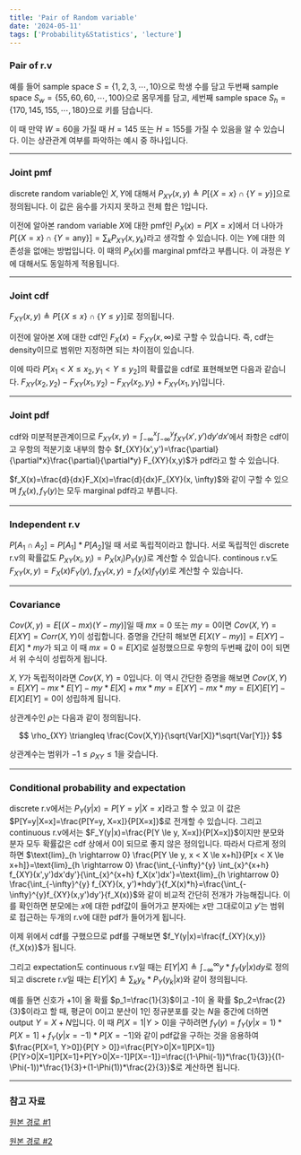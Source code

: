 ```yaml
---
title: 'Pair of Random variable'
date: '2024-05-11'
tags: ['Probability&Statistics', 'lecture']
---
```


### Pair of r.v

예를 들어 sample space $S=\{1, 2, 3, \cdots, 10\}$으로 학생 수를 담고 두번째 sample space $S_w=\{55, 60, 60, \cdots, 100\}$으로 몸무게를 담고, 세번째 sample space $S_h=\{170, 145, 155, \cdots, 180\}$으로 키를 담습니다.

이 때 만약 $W=60$을 가질 때 $H=145$ 또는 $H=155$를 가질 수 있음을 알 수 있습니다. 이는 상관관계 여부를 파악하는 예시 중 하나입니다.

---

### Joint pmf

discrete random variable인 $X, Y$에 대해서 $P_{XY}(x,y) \triangleq P[\{X=x\} \cap \{Y=y\}]$으로 정의됩니다. 이 값은 음수를 가지지 못하고 전체 합은 1입니다.

이전에 알아본 random variable $X$에 대한 pmf인 $P_X(x)=P[X=x]$에서 더 나아가 $P[\{X=x\} \cap \{Y=\text{any}\}]=\sum_k P_{XY}(x,y_k)$라고 생각할 수 있습니다. 이는 $Y$에 대한 의존성을 없애는 방법입니다. 이 때의 $P_X(x)$를 marginal pmf라고 부릅니다. 이 과정은 $Y$에 대해서도 동일하게 적용됩니다.

---

### Joint cdf

$F_{XY}(x,y) \triangleq P[\{X \le x\} \cap \{Y \le y\}]$로 정의됩니다.

이전에 알아본 $X$에 대한 cdf인 $F_X(x) = F_{XY}(x, \infty)$로 구할 수 있습니다. 즉, cdf는 density이므로 범위만 지정하면 되는 차이점이 있습니다.

이에 따라 $P[x_1 < X \le x_2, y_1 < Y \le y_2]$의 확률값을 cdf로 표현해보면 다음과 같습니다. $F_{XY}(x_2, y_2)-F_{XY}(x_1, y_2)-F_{XY}(x_2, y_1)+F_{XY}(x_1,y_1)$입니다.

---

### Joint pdf

cdf와 미분적분관계이므로 $F_{XY}(x,y)=\int_{-\infty}^{x}\int_{-\infty}^{y} f_{XY}(x',y')dy'dx'$에서 좌항은 cdf이고 우항의 적분기호 내부의 함수 $f_{XY}(x',y')=\frac{\partial}{\partial*x}\frac{\partial}{\partial*y} F_{XY}(x,y)$가 pdf라고 할 수 있습니다.

$f_X(x)=\frac{d}{dx}F_X(x)=\frac{d}{dx}F_{XY}(x, \infty)$와 같이 구할 수 있으며 $f_X(x),f_Y(y)$는 모두 marginal pdf라고 부릅니다.

---

### Independent r.v

$P[A_1 \cap A_2]=P[A_1] * P[A_2]$일 때 서로 독립적이라고 합니다. 서로 독립적인 discrete r.v의 확률값도 $P_{XY}(x_i, y_i)=P_{X}(x_i)P_{Y}(y_i)$로 계산할 수 있습니다. continous r.v도 $F_{XY}(x,y)=F_X(x)F_Y(y)$, $f_{XY}(x,y)=f_X(x)f_Y(y)$로 계산할 수 있습니다.

---

### Covariance

$Cov(X,y)=E[(X-mx)(Y-my)]$일 때 $mx=0$ 또는 $my=0$이면 $Cov(X,Y)=E[XY]=Corr(X,Y)$이 성립합니다. 증명을 간단히 해보면 $E[X(Y-my)]=E[XY]-E[X]*my$가 되고 이 때 $mx=0=E[X]$로 설정했으므로 우항의 두번째 값이 0이 되면서 위 수식이 성립하게 됩니다.

$X, Y$가 독립적이라면 $Cov(X,Y)=0$입니다. 이 역시 간단한 증명을 해보면 $Cov(X,Y)=E[XY]-mx*E[Y]-my*E[X]+mx*my=E[XY]-mx*my=E[X]E[Y]-E[X]E[Y]=0$이 성립하게 됩니다.

상관계수인 $\rho$는 다음과 같이 정의됩니다.

$$
\rho_{XY} \triangleq \frac{Cov(X,Y)}{\sqrt{Var[X]}*\sqrt{Var[Y]}}
$$

상관계수는 범위가 $-1 \le \rho_{XY} \le 1$을 갖습니다.

---

### Conditional probability and expectation

discrete r.v에서는 $P_Y(y|x)=P[Y=y|X=x]$라고 할 수 있고 이 값은 $P[Y=y|X=x]=\frac{P[Y=y, X=x]}{P[X=x]}$로 전개할 수 있습니다. 그리고 continuous r.v에서는 $F_Y(y|x)=\frac{P[Y \le y, X=x]}{P[X=x]}$이지만 분모와 분자 모두 확률값은 cdf 상에서 0이 되므로 좋지 않은 정의입니다. 따라서 다르게 정의하면 $\text{lim}_{h \rightarrow 0} \frac{P[Y \le y, x < X \le x+h]}{P[x < X \le x+h]}=\text{lim}_{h \rightarrow 0} \frac{\int_{-\infty}^{y} \int_{x}^{x+h} f_{XY}(x',y')dx'dy'}{\int_{x}^{x+h} f_X(x')dx'}=\text{lim}_{h \rightarrow 0} \frac{\int_{-\infty}^{y} f_{XY}(x, y')*hdy'}{f_X(x)*h}=\frac{\int_{-\infty}^{y}f_{XY}(x,y')dy'}{f_X(x)}$와 같이 비교적 간단히 전개가 가능해집니다. 이를 확인하면 분모에는 $x$에 대한 pdf값이 들어가고 분자에는 $x$만 그대로이고 $y'$는 범위로 접근하는 두개의 r.v에 대한 pdf가 들어가게 됩니다.

이제 위에서 cdf를 구했으므로 pdf를 구해보면 $f_Y(y|x)=\frac{f_{XY}(x,y)}{f_X(x)}$가 됩니다.

그리고 expectation도 continuous r.v일 때는 $E[Y|X] \triangleq \int_{-\infty}^{\infty} y*f_Y(y|x)dy$로 정의되고 discrete r.v일 때는 $E[Y|X] \triangleq \sum_k y_k*P_Y(y_k|x)$와 같이 정의됩니다.

예를 들면 신호가 +1이 올 확률 $p_1=\frac{1}{3}$이고 -1이 올 확률 $p_2=\frac{2}{3}$이라고 할 때, 평균이 0이고 분산이 1인 정규분포를 갖는 $N$을 중간에 더하면 output $Y=X+N$입니다. 이 때 $P[X=1|Y>0]$을 구하려면 $f_Y(y)=f_Y(y|x=1)*P[X=1]+f_Y(y|x=-1)*P[X=-1]$와 같이 pdf값을 구하는 것을 응용하여 $\frac{P[X=1, Y>0]}{P[Y > 0]}=\frac{P[Y>0|X=1]P[X=1]}{P[Y>0|X=1]P[X=1]+P[Y>0|X=-1]P[X=-1]}=\frac{(1-\Phi(-1))*\frac{1}{3}}{(1-\Phi(-1))*\frac{1}{3}+(1-\Phi(1))*\frac{2}{3}}$로 계산하면 됩니다.

---

### 참고 자료

[원본 경로 #1](https://www.youtube.com/watch?v=sRjGkR9ybew&list=PL48-12jNeoLp-yn6k8bRTVdyYyJkALSvu&index=12)

[원본 경로 #2](https://www.youtube.com/watch?v=3vZVrT9lP_k&list=PL48-12jNeoLp-yn6k8bRTVdyYyJkALSvu&index=13)



